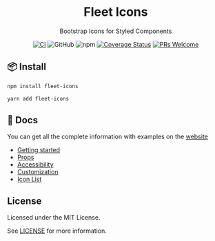<h1 align="center">Fleet Icons</h1>

<div align="center">

  Bootstrap Icons for Styled Components

  [![CI](https://github.com/daacdev/fleet-icons/actions/workflows/ci.yml/badge.svg)](https://github.com/daacdev/fleet-icons/actions/workflows/ci.yml)
  ![GitHub](https://img.shields.io/github/license/daacdev/fleet-icons)
  ![npm](https://img.shields.io/npm/v/fleet-icons)
  [![Coverage Status](https://coveralls.io/repos/github/daacdev/fleet-icons/badge.svg?branch=main)](https://coveralls.io/github/daacdev/fleet-icons?branch=main)
  [![PRs Welcome](https://img.shields.io/badge/PRs-welcome-brightgreen.svg?style=flat-square)](http://makeapullrequest.com)

</div>

## 📦 Install

```bash
npm install fleet-icons
```

```bash
yarn add fleet-icons
```

## 📑 Docs

You can get all the complete information with examples on the [website](https://daacdev.github.io/fleet-icons/)

* [Getting started](https://daacdev.github.io/fleet-icons/getting-started/installation)
* [Props](https://daacdev.github.io/fleet-icons/props)
* [Accessibility](https://daacdev.github.io/fleet-icons/accessibility)
* [Customization](https://daacdev.github.io/fleet-icons/customization)
* [Icon List](https://daacdev.github.io/fleet-icons/list-icons)

## License

Licensed under the MIT License.

See [LICENSE](./LICENSE) for more information.
